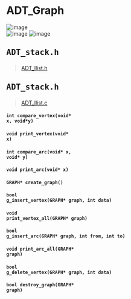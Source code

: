 # ADT_Graph  
![image](https://user-images.githubusercontent.com/43701183/48654149-e3cc5280-ea4d-11e8-9cec-972a719d60aa.png)  
![image](https://user-images.githubusercontent.com/43701183/48654156-ec248d80-ea4d-11e8-8c87-df3e674f72f8.png)
![image](https://user-images.githubusercontent.com/43701183/48654162-f3e43200-ea4d-11e8-9d25-04d051aaba94.png)  



## <pre>ADT_stack.h</pre>  
>[ADT_llist.h](https://github.com/rlasanggus/Data-structure/tree/master/llist)  
## <pre>ADT_stack.h</pre>  
>[ADT_llist.c](https://github.com/rlasanggus/Data-structure/tree/master/llist)  

#### <code>int compare_vertex(void* x, void*y)</code>  
#### <code>void print_vertex(void* x)</code>  
#### <code>int compare_arc(void* x, void* y)</code>  
#### <code>void print_arc(void* x)</code>  
#### <code>GRAPH* create_graph()</code>  
#### <code>bool g_insert_vertex(GRAPH* graph, int data)</code>  
#### <code>void print_vertex_all(GRAPH* graph)</code>  
#### <code>bool g_insert_arc(GRAPH* graph, int from, int to)</code>  
#### <code>void print_arc_all(GRAPH* graph)</code>  
#### <code>bool g_delete_vertex(GRAPH* graph, int data)</code>  
#### <code>bool destroy_graph(GRAPH* graph)</code>  
